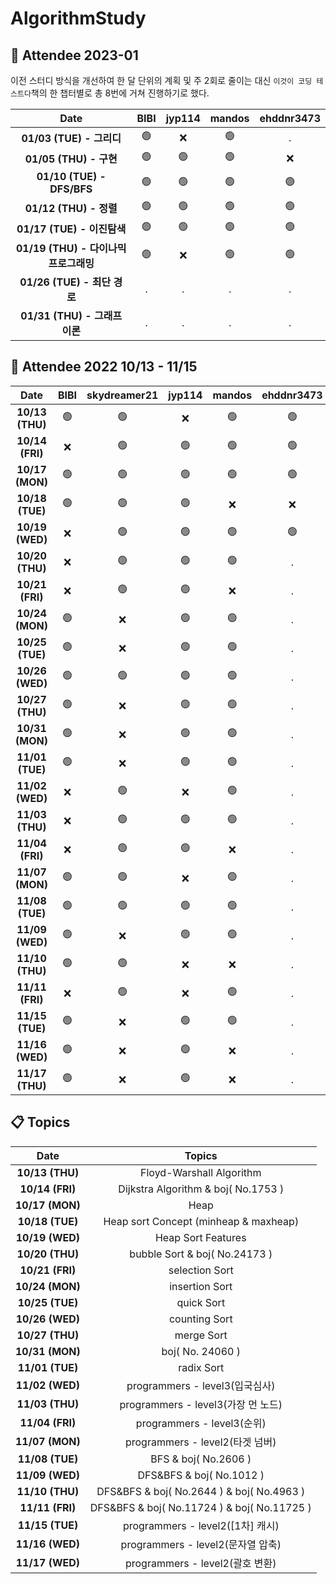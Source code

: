 # AlgorithmStudy

## 🙌 Attendee 2023-01
이전 스터디 방식을 개선하여
한 달 단위의 계획 및 주 2회로 줄이는 대신
`이것이 코딩 테스트다`책의 한 챕터별로 총 8번에 거쳐 진행하기로 했다.

|Date|BIBI|jyp114|mandos|ehddnr3473|
|:----:|:----:|:----:|:----:|:----:|
|**01/03 (TUE) - 그리디**|🟢|❌|🟢|.|
|**01/05 (THU) - 구현**|🟢|🟢|🟢|❌|
|**01/10 (TUE) - DFS/BFS**|🟢|🟢|🟢|🟢|
|**01/12 (THU) - 정렬**|🟢|🟢|🟢|🟢|
|**01/17 (TUE) - 이진탐색**|🟢|🟢|🟢|🟢|
|**01/19 (THU) - 다이나믹 프로그래밍**|🟢|❌|🟢|🟢|
|**01/26 (TUE) - 최단 경로**|.|.|.|.|
|**01/31 (THU) - 그래프 이론**|.|.|.|.|

## 🙌 Attendee 2022 10/13 - 11/15
|Date|BIBI|skydreamer21|jyp114|mandos|ehddnr3473|
|:----:|:----:|:----:|:----:|:----:|:----:|
|**10/13 (THU)**|🟢|🟢|❌|🟢|🟢
|**10/14 (FRI)**|❌|🟢|🟢|🟢|🟢
|**10/17 (MON)**|🟢|🟢|🟢|🟢|🟢
|**10/18 (TUE)**|🟢|🟢|🟢|❌|❌
|**10/19 (WED)**|❌|🟢|🟢|🟢|🟢
|**10/20 (THU)**|❌|🟢|🟢|🟢|.
|**10/21 (FRI)**|❌|🟢|🟢|❌|.
|**10/24 (MON)**|🟢|❌|🟢|🟢|.
|**10/25 (TUE)**|🟢|❌|🟢|🟢|.
|**10/26 (WED)**|🟢|🟢|🟢|🟢|.
|**10/27 (THU)**|🟢|❌|🟢|🟢|.
|**10/31 (MON)**|🟢|❌|🟢|🟢|.
|**11/01 (TUE)**|🟢|❌|🟢|🟢|.
|**11/02 (WED)**|❌|🟢|❌|🟢|.
|**11/03 (THU)**|❌|🟢|🟢|🟢|.
|**11/04 (FRI)**|❌|🟢|🟢|❌|.
|**11/07 (MON)**|🟢|🟢|❌|🟢|.
|**11/08 (TUE)**|🟢|🟢|🟢|🟢|.
|**11/09 (WED)**|🟢|❌|🟢|🟢|.
|**11/10 (THU)**|🟢|🟢|❌|❌|.
|**11/11 (FRI)**|❌|🟢|❌|🟢|.
|**11/15 (TUE)**|🟢|❌|🟢|🟢|.
|**11/16 (WED)**|🟢|❌|🟢|❌|.
|**11/17 (THU)**|🟢|❌|🟢|❌|.

## 📋 Topics
|Date|Topics|
|:----:|:----:|
|**10/13 (THU)**|Floyd-Warshall Algorithm|
|**10/14 (FRI)**|Dijkstra Algorithm & boj( No.1753 )|
|**10/17 (MON)**|Heap|
|**10/18 (TUE)**|Heap sort Concept (minheap & maxheap)|
|**10/19 (WED)**|Heap Sort Features|
|**10/20 (THU)**|bubble Sort & boj( No.24173 )|
|**10/21 (FRI)**|selection Sort|
|**10/24 (MON)**|insertion Sort|
|**10/25 (TUE)**|quick Sort|
|**10/26 (WED)**|counting Sort|
|**10/27 (THU)**|merge Sort|
|**10/31 (MON)**|boj( No. 24060 )|
|**11/01 (TUE)**|radix Sort|
|**11/02 (WED)**|programmers - level3(입국심사)|
|**11/03 (THU)**|programmers - level3(가장 먼 노드)|
|**11/04 (FRI)**|programmers - level3(순위)|
|**11/07 (MON)**|programmers - level2(타겟 넘버)|
|**11/08 (TUE)**|BFS & boj( No.2606 )|
|**11/09 (WED)**|DFS&BFS & boj( No.1012 )|
|**11/10 (THU)**|DFS&BFS & boj( No.2644 ) & boj( No.4963 )|
|**11/11 (FRI)**|DFS&BFS & boj( No.11724 ) & boj( No.11725 )|
|**11/15 (TUE)**|programmers - level2([1차] 캐시)|
|**11/16 (WED)**|programmers - level2(문자열 압축)|
|**11/17 (WED)**|programmers - level2(괄호 변환)|
